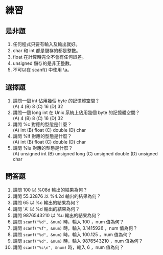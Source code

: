 # 練習
## 是非題
1. 任何程式只要有輸入及輸出就好。
2. char 和 int 都是儲存的都是整數。
3. float 在計算時完全不會有任何誤差。
4. unsigned 儲存的是非正整數。
5. 不可以在 scanf() 中使用 \\a。

## 選擇題
1. 請問一個 int 佔用幾個 byte 的記憶體空間？  
   (A) 4 (B) 8 (C) 16 (D) 32    
2. 請問一個 long int 在 Unix 系統上佔用幾個 byte 的記憶體空間？  
   (A) 4 (B) 8 (C) 16 (D) 32  
3. 請問 %c 對應的型態是什麼？  
   (A) int (B) float (C) double (D) char  
4. 請問 %lf 對應的型態是什麼？  
   (A) int (B) float (C) double (D) char  
5. 請問 %lu 對應的型態是什麼？  
   (A) unsigned int (B) unsigned long (C) unsigned double (D) unsigned char  

## 問答題
1. 請問 100 以 %08d 輸出的結果為何？
2. 請問 55.32876 以 %4.2d 輸出的結果為何？
3. 請問 65 以 %c 輸出的結果為何？
4. 請問 'A' 以 %d 輸出的結果為何？
5. 請問 9876543210 以 %u 輸出的結果為何？
6. 請問 `scanf("%d", &num)` 時，輸入 100 ，num 值為何？
7. 請問 `scanf("%f", &num)` 時，輸入 3.1415926 ，num 值為何？
8. 請問 `scanf("%d", &num)` 時，輸入 100.125 ，num 值為何？
9. 請問 `scanf("%d", &num)` 時，輸入 9876543210 ，num 值為何？
10. 請問 `scanf("%c\n", &num)` 時，輸入 6 ，num 值為何？
